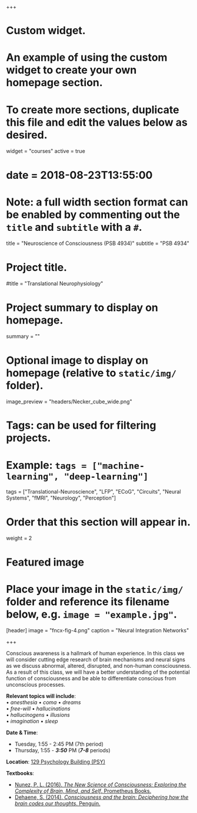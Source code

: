 +++
# Custom widget.
# An example of using the custom widget to create your own homepage section.
# To create more sections, duplicate this file and edit the values below as desired.
widget = "courses"
active = true
# date = 2018-08-23T13:55:00

# Note: a full width section format can be enabled by commenting out the `title` and `subtitle` with a `#`.
title = "Neuroscience of Consciousness (PSB 4934)"
subtitle = "PSB 4934"


# Project title.
#title = "Translational Neurophysiology"

# Project summary to display on homepage.
summary = ""

# Optional image to display on homepage (relative to `static/img/` folder).
image_preview = "headers/Necker_cube_wide.png"

# Tags: can be used for filtering projects.
# Example: `tags = ["machine-learning", "deep-learning"]`
tags = ["Translational-Neuroscience", "LFP", "ECoG", "Circuits", "Neural Systems", "fMRI", "Neurology", "Perception"]

# Order that this section will appear in.
weight = 2

# Featured image
# Place your image in the `static/img/` folder and reference its filename below, e.g. `image = "example.jpg"`.
[header]
image = "fncx-fig-4.png"
caption = "Neural Integration Networks"

+++

Conscious awareness is a hallmark of human experience. In this class we will consider cutting edge research of brain mechanisms and neural signs as we discuss abnormal, altered, disrupted, and non-human consciousness. As a result of this class, we will have a better understanding of the potential function of consciousness and be able to differentiate conscious from unconscious processes.

**Relevant topics will include**:  
&#8226; *anesthesia*  &#8226; *coma*  &#8226; *dreams*  
&#8226; *free-will*  &#8226; *hallucinations*    
&#8226; *hallucinogens*  &#8226; *illusions*  
&#8226; *imagination*  &#8226; *sleep* 

**Date & Time**:

- Tuesday, 1:55 - 2:45 PM (7th period)
- Thursday, 1:55 - ***3:50*** PM (***7-8*** periods)

**Location**: [129 Psychology Building (PSY) ](http://campusmap.ufl.edu/#/index/0749)

**Textbooks**: 

- [Nunez, P. L. (2016). *The New Science of Consciousness: Exploring the Complexity of Brain, Mind, and Self*. Prometheus Books.](https://www.amazon.com/New-Science-Consciousness-Exploring-Complexity/dp/1633882195/)
- [Dehaene, S. (2014). *Consciousness and the brain: Deciphering how the brain codes our thoughts*. Penguin.](https://www.amazon.com/Consciousness-Brain-Deciphering-Codes-Thoughts/dp/0143126261/)
